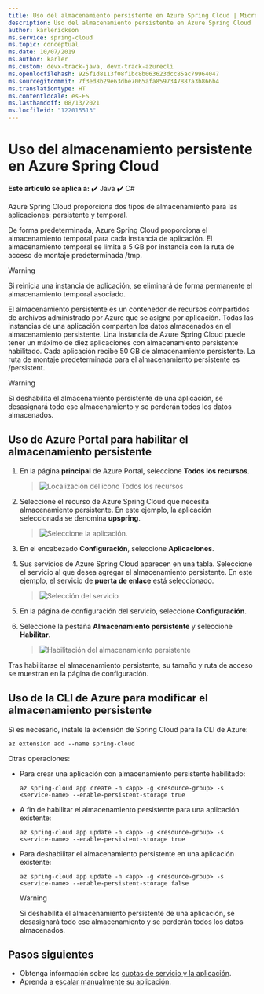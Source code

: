 ```yaml
---
title: Uso del almacenamiento persistente en Azure Spring Cloud | Microsoft Docs
description: Uso del almacenamiento persistente en Azure Spring Cloud
author: karlerickson
ms.service: spring-cloud
ms.topic: conceptual
ms.date: 10/07/2019
ms.author: karler
ms.custom: devx-track-java, devx-track-azurecli
ms.openlocfilehash: 925f1d8113f08f1bc8b063623dcc85ac79964047
ms.sourcegitcommit: 7f3ed8b29e63dbe7065afa8597347887a3b866b4
ms.translationtype: HT
ms.contentlocale: es-ES
ms.lasthandoff: 08/13/2021
ms.locfileid: "122015513"
---
```

# <a name="use-persistent-storage-in-azure-spring-cloud"></a>Uso del almacenamiento persistente en Azure Spring Cloud

**Este artículo se aplica a:** ✔️ Java ✔️ C#

Azure Spring Cloud proporciona dos tipos de almacenamiento para las aplicaciones: persistente y temporal.

De forma predeterminada, Azure Spring Cloud proporciona el almacenamiento temporal para cada instancia de aplicación. El almacenamiento temporal se limita a 5 GB por instancia con la ruta de acceso de montaje predeterminada /tmp.

> [!WARNING]
> Si reinicia una instancia de aplicación, se eliminará de forma permanente el almacenamiento temporal asociado.

El almacenamiento persistente es un contenedor de recursos compartidos de archivos administrado por Azure que se asigna por aplicación. Todas las instancias de una aplicación comparten los datos almacenados en el almacenamiento persistente. Una instancia de Azure Spring Cloud puede tener un máximo de diez aplicaciones con almacenamiento persistente habilitado. Cada aplicación recibe 50 GB de almacenamiento persistente. La ruta de montaje predeterminada para el almacenamiento persistente es /persistent.

> [!WARNING]
> Si deshabilita el almacenamiento persistente de una aplicación, se desasignará todo ese almacenamiento y se perderán todos los datos almacenados.

## <a name="use-the-azure-portal-to-enable-persistent-storage"></a>Uso de Azure Portal para habilitar el almacenamiento persistente

1. En la página **principal** de Azure Portal, seleccione **Todos los recursos**.

    >![Localización del icono Todos los recursos](media/portal-all-resources.jpg)

1. Seleccione el recurso de Azure Spring Cloud que necesita almacenamiento persistente. En este ejemplo, la aplicación seleccionada se denomina **upspring**.

    > ![Seleccione la aplicación.](media/select-service.jpg)

1. En el encabezado **Configuración**, seleccione **Aplicaciones**.

1. Sus servicios de Azure Spring Cloud aparecen en una tabla.  Seleccione el servicio al que desea agregar el almacenamiento persistente. En este ejemplo, el servicio de **puerta de enlace** está seleccionado.

    > ![Selección del servicio](media/select-gateway.jpg)

1. En la página de configuración del servicio, seleccione **Configuración**.

1. Seleccione la pestaña **Almacenamiento persistente** y seleccione **Habilitar**.

    > ![Habilitación del almacenamiento persistente](media/enable-persistent-storage.jpg)

Tras habilitarse el almacenamiento persistente, su tamaño y ruta de acceso se muestran en la página de configuración.

## <a name="use-the-azure-cli-to-modify-persistent-storage"></a>Uso de la CLI de Azure para modificar el almacenamiento persistente

Si es necesario, instale la extensión de Spring Cloud para la CLI de Azure:

```azurecli
az extension add --name spring-cloud
```

Otras operaciones:

* Para crear una aplicación con almacenamiento persistente habilitado:

    ```azurecli
    az spring-cloud app create -n <app> -g <resource-group> -s <service-name> --enable-persistent-storage true
    ```

* A fin de habilitar el almacenamiento persistente para una aplicación existente:

    ```azurecli
    az spring-cloud app update -n <app> -g <resource-group> -s <service-name> --enable-persistent-storage true
    ```

* Para deshabilitar el almacenamiento persistente en una aplicación existente:

    ```azurecli
    az spring-cloud app update -n <app> -g <resource-group> -s <service-name> --enable-persistent-storage false
    ```

    > [!WARNING]
    > Si deshabilita el almacenamiento persistente de una aplicación, se desasignará todo ese almacenamiento y se perderán todos los datos almacenados.

## <a name="next-steps"></a>Pasos siguientes

* Obtenga información sobre las [cuotas de servicio y la aplicación](./quotas.md).
* Aprenda a [escalar manualmente su aplicación](./how-to-scale-manual.md).
